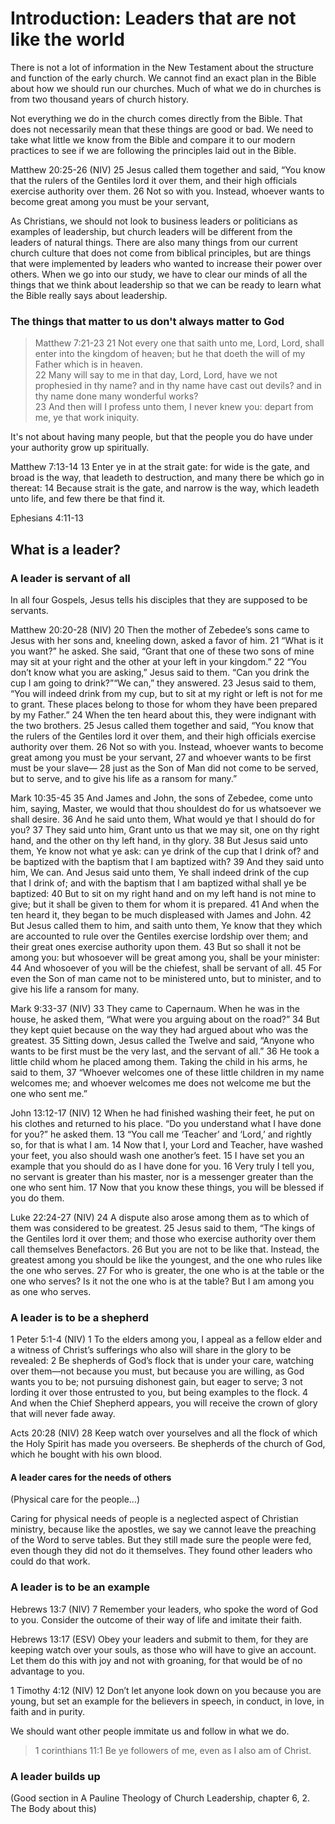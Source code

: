 # Introduction: Leaders that are not like the world

There is not a lot of information in the New Testament about the structure and function of the early church. We cannot find an exact plan in the Bible about how we should run our churches. Much of what we do in churches is from two thousand years of church history.

Not everything we do in the church comes directly from the Bible. That does not necessarily mean that these things are good or bad. We need to take what little we know from the Bible and compare it to our modern practices to see if we are following the principles laid out in the Bible.

Matthew 20:25-26 (NIV)
25 Jesus called them together and said, “You know that the rulers of the Gentiles lord it over them, and their high officials exercise authority over them.
26 Not so with you. Instead, whoever wants to become great among you must be your servant,

As Christians, we should not look to business leaders or politicians as examples of leadership, but church leaders will be different from the leaders of natural things. There are also many things from our current church culture that does not come from biblical principles, but are things that were implemented by leaders who wanted to increase their power over others. When we go into our study, we have to clear our minds of all the things that we think about leadership so that we can be ready to learn what the Bible really says about leadership.

### The things that matter to us don't always matter to God

> Matthew 7:21-23
> 21 Not every one that saith unto me, Lord, Lord, shall enter into the kingdom of heaven; but he that doeth the will of my Father which is in heaven.  
> 22 Many will say to me in that day, Lord, Lord, have we not prophesied in thy name? and in thy name have cast out devils? and in thy name done many wonderful works?  
> 23 And then will I profess unto them, I never knew you: depart from me, ye that work iniquity.

It's not about having many people, but that the people you do have under your authority grow up spiritually.

Matthew 7:13-14
13 Enter ye in at the strait gate: for wide is the gate, and broad is the way, that leadeth to destruction, and many there be which go in thereat:
14 Because strait is the gate, and narrow is the way, which leadeth unto life, and few there be that find it.

Ephesians 4:11-13

## What is a leader?

### A leader is servant of all

In all four Gospels, Jesus tells his disciples that they are supposed to be servants.

Matthew 20:20-28 (NIV)
20 Then the mother of Zebedee’s sons came to Jesus with her sons and, kneeling down, asked a favor of him.
21 “What is it you want?” he asked. She said, “Grant that one of these two sons of mine may sit at your right and the other at your left in your kingdom.”
22 “You don’t know what you are asking,” Jesus said to them. “Can you drink the cup I am going to drink?”“We can,” they answered.
23 Jesus said to them, “You will indeed drink from my cup, but to sit at my right or left is not for me to grant. These places belong to those for whom they have been prepared by my Father.”
24 When the ten heard about this, they were indignant with the two brothers.
25 Jesus called them together and said, “You know that the rulers of the Gentiles lord it over them, and their high officials exercise authority over them.
26 Not so with you. Instead, whoever wants to become great among you must be your servant,
27 and whoever wants to be first must be your slave—
28 just as the Son of Man did not come to be served, but to serve, and to give his life as a ransom for many.”

Mark 10:35-45
35 And James and John, the sons of Zebedee, come unto him, saying, Master, we would that thou shouldest do for us whatsoever we shall desire.
36 And he said unto them, What would ye that I should do for you?
37 They said unto him, Grant unto us that we may sit, one on thy right hand, and the other on thy left hand, in thy glory.
38 But Jesus said unto them, Ye know not what ye ask: can ye drink of the cup that I drink of? and be baptized with the baptism that I am baptized with?
39 And they said unto him, We can. And Jesus said unto them, Ye shall indeed drink of the cup that I drink of; and with the baptism that I am baptized withal shall ye be baptized:
40 But to sit on my right hand and on my left hand is not mine to give; but it shall be given to them for whom it is prepared.
41 And when the ten heard it, they began to be much displeased with James and John.
42 But Jesus called them to him, and saith unto them, Ye know that they which are accounted to rule over the Gentiles exercise lordship over them; and their great ones exercise authority upon them.
43 But so shall it not be among you: but whosoever will be great among you, shall be your minister:
44 And whosoever of you will be the chiefest, shall be servant of all.
45 For even the Son of man came not to be ministered unto, but to minister, and to give his life a ransom for many.

Mark 9:33-37 (NIV)
33 They came to Capernaum. When he was in the house, he asked them, “What were you arguing about on the road?”
34 But they kept quiet because on the way they had argued about who was the greatest.
35 Sitting down, Jesus called the Twelve and said, “Anyone who wants to be first must be the very last, and the servant of all.”
36 He took a little child whom he placed among them. Taking the child in his arms, he said to them,
37 “Whoever welcomes one of these little children in my name welcomes me; and whoever welcomes me does not welcome me but the one who sent me.”

John 13:12-17 (NIV)
12 When he had finished washing their feet, he put on his clothes and returned to his place. “Do you understand what I have done for you?” he asked them.
13 “You call me ‘Teacher’ and ‘Lord,’ and rightly so, for that is what I am.
14 Now that I, your Lord and Teacher, have washed your feet, you also should wash one another’s feet.
15 I have set you an example that you should do as I have done for you.
16 Very truly I tell you, no servant is greater than his master, nor is a messenger greater than the one who sent him.
17 Now that you know these things, you will be blessed if you do them.

Luke 22:24-27 (NIV)
24 A dispute also arose among them as to which of them was considered to be greatest.
25 Jesus said to them, “The kings of the Gentiles lord it over them; and those who exercise authority over them call themselves Benefactors.
26 But you are not to be like that. Instead, the greatest among you should be like the youngest, and the one who rules like the one who serves.
27 For who is greater, the one who is at the table or the one who serves? Is it not the one who is at the table? But I am among you as one who serves.

### A leader is to be a shepherd

1 Peter 5:1-4 (NIV)
1 To the elders among you, I appeal as a fellow elder and a witness of Christ’s sufferings who also will share in the glory to be revealed:
2 Be shepherds of God’s flock that is under your care, watching over them—not because you must, but because you are willing, as God wants you to be; not pursuing dishonest gain, but eager to serve;
3 not lording it over those entrusted to you, but being examples to the flock.
4 And when the Chief Shepherd appears, you will receive the crown of glory that will never fade away.

Acts 20:28 (NIV)
28 Keep watch over yourselves and all the flock of which the Holy Spirit has made you overseers. Be shepherds of the church of God, which he bought with his own blood.

#### A leader cares for the needs of others

(Physical care for the people...)

Caring for physical needs of people is a neglected aspect of Christian ministry, because like the apostles, we say we cannot leave the preaching of the Word to serve tables. But they still made sure the people were fed, even though they did not do it themselves. They found other leaders who could do that work.

### A leader is to be an example

Hebrews 13:7 (NIV)
7 Remember your leaders, who spoke the word of God to you. Consider the outcome of their way of life and imitate their faith.

Hebrews 13:17 (ESV)
Obey your leaders and submit to them, for they are keeping watch over your souls, as those who will have to give an account. Let them do this with joy and not with groaning, for that would be of no advantage to you.

1 Timothy 4:12 (NIV)
12 Don’t let anyone look down on you because you are young, but set an example for the believers in speech, in conduct, in love, in faith and in purity.

We should want other people immitate us and follow in what we do.

> 1 corinthians 11:1
> Be ye followers of me, even as I also am of Christ.

### A leader builds up

(Good section in A Pauline Theology of Church Leadership, chapter 6, 2. The Body about this)
